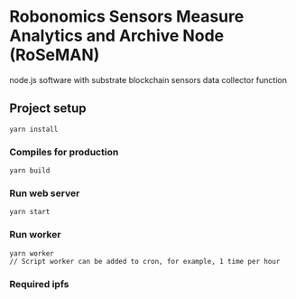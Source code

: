 # Robonomics Sensors Measure Analytics and Archive Node (RoSeMAN)

node.js software with substrate blockchain sensors data collector function

## Project setup

```
yarn install
```

### Compiles for production

```
yarn build
```

### Run web server

```
yarn start
```

### Run worker

```
yarn worker
// Script worker can be added to cron, for example, 1 time per hour
```

### Required ipfs

